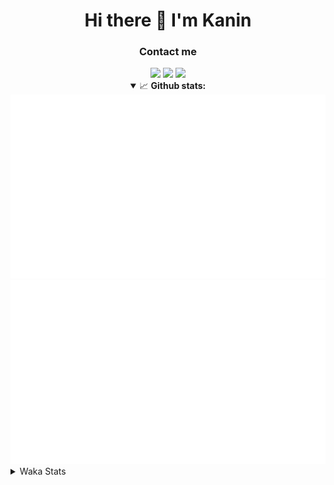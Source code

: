 <div align="center">
 <h1>Hi there 👋 I'm Kanin</h1>
 <h3>Contact me</h3>
 <a href="mailto:im@kanin.dev"><img src="https://img.shields.io/badge/gmail-%23D14836.svg?&style=for-the-badge&logo=gmail&logoColor=white"/></a>
 <a href="https://twitter.com/KaninDev"><img src="https://img.shields.io/badge/twitter-%231DA1F2.svg?&style=for-the-badge&logo=twitter&logoColor=white"/></a>
 <a href="https://www.linkedin.com/in/KaninDev"><img src="https://img.shields.io/badge/linkedin-%230077B5.svg?&style=for-the-badge&logo=linkedin&logoColor=white"/></a>
<details open>
  <summary>📈 <b>Github stats:</b></summary>
  <img src="https://github.com/Kanin/Kanin/blob/master/scripts/GitHubStats/generated/overview.svg"/>
  <img src="https://github.com/Kanin/Kanin/blob/master/scripts/GitHubStats/generated/languages.svg"/>
</details>
</div>

<details>
 <summary>Waka Stats</summary>

<!--START_SECTION:waka-->
![Code Time](http://img.shields.io/badge/Code%20Time-1%2C830%20hrs%2032%20mins-blue)

![Profile Views](http://img.shields.io/badge/Profile%20Views-1-blue)

![Lines of code](https://img.shields.io/badge/From%20Hello%20World%20I%27ve%20Written-21%20Thousand%20lines%20of%20code-blue)

**🐱 My GitHub Data** 

> 🏆 63 Contributions in the Year 2022
 > 
> 📦 83.6 kB Used in GitHub's Storage 
 > 
> 🚫 Not Opted to Hire
 > 
> 📜 13 Public Repositories 
 > 
> 🔑 9 Private Repositories  
 > 
**I'm an Early 🐤** 

```text
🌞 Morning    109 commits    ████░░░░░░░░░░░░░░░░░░░░░   17.0% 
🌆 Daytime    233 commits    █████████░░░░░░░░░░░░░░░░   36.35% 
🌃 Evening    152 commits    ██████░░░░░░░░░░░░░░░░░░░   23.71% 
🌙 Night      147 commits    █████░░░░░░░░░░░░░░░░░░░░   22.93%

```
📅 **I'm Most Productive on Monday** 

```text
Monday       119 commits    ████░░░░░░░░░░░░░░░░░░░░░   18.56% 
Tuesday      97 commits     ███░░░░░░░░░░░░░░░░░░░░░░   15.13% 
Wednesday    83 commits     ███░░░░░░░░░░░░░░░░░░░░░░   12.95% 
Thursday     75 commits     ███░░░░░░░░░░░░░░░░░░░░░░   11.7% 
Friday       92 commits     ███░░░░░░░░░░░░░░░░░░░░░░   14.35% 
Saturday     68 commits     ██░░░░░░░░░░░░░░░░░░░░░░░   10.61% 
Sunday       107 commits    ████░░░░░░░░░░░░░░░░░░░░░   16.69%

```


📊 **This Week I Spent My Time On** 

```text
⌚︎ Time Zone: America/New_York

💬 Programming Languages: 
Python                   8 hrs 38 mins       ███████████████████░░░░░░   77.18% 
Log File                 1 hr 16 mins        ██░░░░░░░░░░░░░░░░░░░░░░░   11.43% 
virtualenv               44 mins             █░░░░░░░░░░░░░░░░░░░░░░░░   6.56% 
.env file                9 mins              ░░░░░░░░░░░░░░░░░░░░░░░░░   1.42% 
GitIgnore file           8 mins              ░░░░░░░░░░░░░░░░░░░░░░░░░   1.21%

🔥 Editors: 
PyCharm                  11 hrs 11 mins      █████████████████████████   100.0%

🐱‍💻 Projects: 
OhioBot                  8 hrs 7 mins        ██████████████████░░░░░░░   72.65% 
TomsBotPyCord            3 hrs               ██████░░░░░░░░░░░░░░░░░░░   26.94% 
Unknown Project          2 mins              ░░░░░░░░░░░░░░░░░░░░░░░░░   0.32% 
Naila.py                 0 secs              ░░░░░░░░░░░░░░░░░░░░░░░░░   0.09%

💻 Operating System: 
Linux                    11 hrs 11 mins      █████████████████████████   100.0%

```

**I Mostly Code in Python** 

```text
Python                   23 repos            ███████████████████░░░░░░   76.67% 
JavaScript               3 repos             ██░░░░░░░░░░░░░░░░░░░░░░░   10.0% 
Java                     2 repos             █░░░░░░░░░░░░░░░░░░░░░░░░   6.67% 
Kotlin                   1 repo              ░░░░░░░░░░░░░░░░░░░░░░░░░   3.33% 
HTML                     1 repo              ░░░░░░░░░░░░░░░░░░░░░░░░░   3.33%

```


**Timeline**

![Chart not found](https://raw.githubusercontent.com/Kanin/Kanin/master/charts/bar_graph.png) 


 Last Updated on 01/02/2022 23:38:25 UTC
<!--END_SECTION:waka-->
</details>
